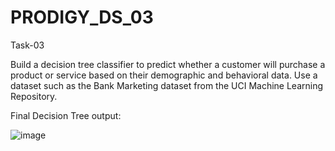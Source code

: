 # PRODIGY_DS_03

Task-03

Build a decision tree classifier to predict whether a customer will purchase a product or service based on their demographic and behavioral data. Use a dataset such as the Bank Marketing dataset from the UCI Machine Learning Repository.

Final Decision Tree output:

![image](https://github.com/user-attachments/assets/17dcdfca-29bc-4cdb-ba75-701b8497eeb2)
